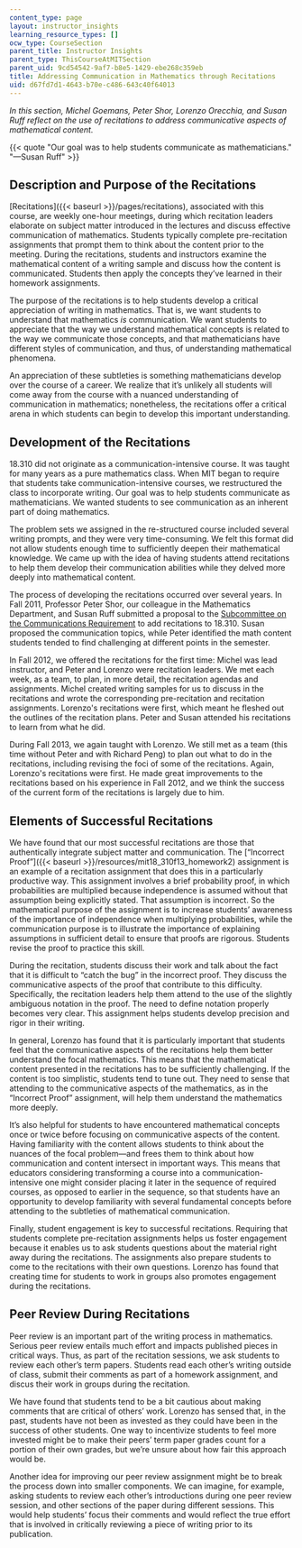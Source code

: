 ```yaml
---
content_type: page
layout: instructor_insights
learning_resource_types: []
ocw_type: CourseSection
parent_title: Instructor Insights
parent_type: ThisCourseAtMITSection
parent_uid: 9cd54542-9af7-b8e5-1429-ebe268c359eb
title: Addressing Communication in Mathematics through Recitations
uid: d67fd7d1-4643-b70e-c486-643c40f64013
---
```


_In this section, Michel Goemans, Peter Shor, Lorenzo Orecchia, and Susan Ruff reflect on the use of recitations to address communicative aspects of mathematical content._

{{< quote "Our goal was to help students communicate as mathematicians." "—Susan Ruff" >}}

Description and Purpose of the Recitations
------------------------------------------

[Recitations]({{< baseurl >}}/pages/recitations), associated with this course, are weekly one-hour meetings, during which recitation leaders elaborate on subject matter introduced in the lectures and discuss effective communication of mathematics. Students typically complete pre-recitation assignments that prompt them to think about the content prior to the meeting. During the recitations, students and instructors examine the mathematical content of a writing sample and discuss how the content is communicated. Students then apply the concepts they’ve learned in their homework assignments.

The purpose of the recitations is to help students develop a critical appreciation of writing in mathematics. That is, we want students to understand that mathematics _is_ communication. We want students to appreciate that the way we understand mathematical concepts is related to the way we communicate those concepts, and that mathematicians have different styles of communication, and thus, of understanding mathematical phenomena.

An appreciation of these subtleties is something mathematicians develop over the course of a career. We realize that it’s unlikely all students will come away from the course with a nuanced understanding of communication in mathematics; nonetheless, the recitations offer a critical arena in which students can begin to develop this important understanding.

Development of the Recitations
------------------------------

18.310 did not originate as a communication-intensive course. It was taught for many years as a pure mathematics class. When MIT began to require that students take communication-intensive courses, we restructured the class to incorporate writing. Our goal was to help students communicate as mathematicians. We wanted students to see communication as an inherent part of doing mathematics.

The problem sets we assigned in the re-structured course included several writing prompts, and they were very time-consuming. We felt this format did not allow students enough time to sufficiently deepen their mathematical knowledge. We came up with the idea of having students attend recitations to help them develop their communication abilities while they delved more deeply into mathematical content.

The process of developing the recitations occurred over several years. In Fall 2011, Professor Peter Shor, our colleague in the Mathematics Department, and Susan Ruff submitted a proposal to the [Subcommittee on the Communications Requirement](http://web.mit.edu/commreq/socr.html) to add recitations to 18.310. Susan proposed the communication topics, while Peter identified the math content students tended to find challenging at different points in the semester.

In Fall 2012, we offered the recitations for the first time: Michel was lead instructor, and Peter and Lorenzo were recitation leaders. We met each week, as a team, to plan, in more detail, the recitation agendas and assignments. Michel created writing samples for us to discuss in the recitations and wrote the corresponding pre-recitation and recitation assignments. Lorenzo's recitations were first, which meant he fleshed out the outlines of the recitation plans. Peter and Susan attended his recitations to learn from what he did.

During Fall 2013, we again taught with Lorenzo. We still met as a team (this time without Peter and with Richard Peng) to plan out what to do in the recitations, including revising the foci of some of the recitations. Again, Lorenzo's recitations were first. He made great improvements to the recitations based on his experience in Fall 2012, and we think the success of the current form of the recitations is largely due to him.

Elements of Successful Recitations
----------------------------------

We have found that our most successful recitations are those that authentically integrate subject matter and communication. The [“Incorrect Proof”]({{< baseurl >}}/resources/mit18_310f13_homework2) assignment is an example of a recitation assignment that does this in a particularly productive way. This assignment involves a brief probability proof, in which probabilities are multiplied because independence is assumed without that assumption being explicitly stated. That assumption is incorrect. So the mathematical purpose of the assignment is to increase students’ awareness of the importance of independence when multiplying probabilities, while the communication purpose is to illustrate the importance of explaining assumptions in sufficient detail to ensure that proofs are rigorous. Students revise the proof to practice this skill. 

During the recitation, students discuss their work and talk about the fact that it is difficult to “catch the bug” in the incorrect proof. They discuss the communicative aspects of the proof that contribute to this difficulty. Specifically, the recitation leaders help them attend to the use of the slightly ambiguous notation in the proof. The need to define notation properly becomes very clear. This assignment helps students develop precision and rigor in their writing.

In general, Lorenzo has found that it is particularly important that students feel that the communicative aspects of the recitations help them better understand the focal mathematics. This means that the mathematical content presented in the recitations has to be sufficiently challenging. If the content is too simplistic, students tend to tune out. They need to sense that attending to the communicative aspects of the mathematics, as in the “Incorrect Proof” assignment, will help them understand the mathematics more deeply.

It’s also helpful for students to have encountered mathematical concepts once or twice before focusing on communicative aspects of the content. Having familiarity with the content allows students to think about the nuances of the focal problem—and frees them to think about how communication and content intersect in important ways. This means that educators considering transforming a course into a communication-intensive one might consider placing it later in the sequence of required courses, as opposed to earlier in the sequence, so that students have an opportunity to develop familiarity with several fundamental concepts before attending to the subtleties of mathematical communication.

Finally, student engagement is key to successful recitations. Requiring that students complete pre-recitation assignments helps us foster engagement because it enables us to ask students questions about the material right away during the recitations. The assignments also prepare students to come to the recitations with their own questions. Lorenzo has found that creating time for students to work in groups also promotes engagement during the recitations. 

Peer Review During Recitations
------------------------------

Peer review is an important part of the writing process in mathematics. Serious peer review entails much effort and impacts published pieces in critical ways. Thus, as part of the recitation sessions, we ask students to review each other’s term papers. Students read each other’s writing outside of class, submit their comments as part of a homework assignment, and discus their work in groups during the recitation.

We have found that students tend to be a bit cautious about making comments that are critical of others’ work. Lorenzo has sensed that, in the past, students have not been as invested as they could have been in the success of other students. One way to incentivize students to feel more invested might be to make their peers’ term paper grades count for a portion of their own grades, but we’re unsure about how fair this approach would be.

Another idea for improving our peer review assignment might be to break the process down into smaller components. We can imagine, for example, asking students to review each other’s introductions during one peer review session, and other sections of the paper during different sessions. This would help students’ focus their comments and would reflect the true effort that is involved in critically reviewing a piece of writing prior to its publication.